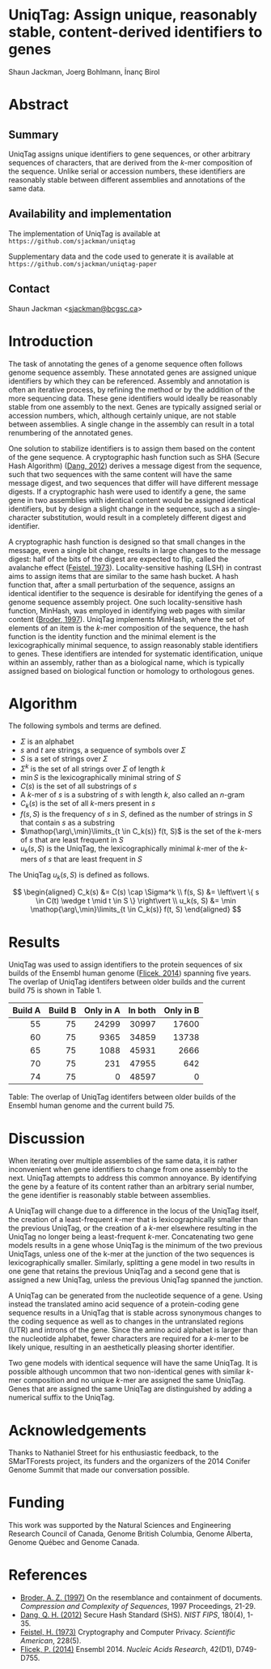 UniqTag: Assign unique, reasonably stable, content-derived identifiers to genes
===============================================================================

Shaun Jackman, Joerg Bohlmann, İnanç Birol

Abstract
========

Summary
-------

UniqTag assigns unique identifiers to gene sequences, or other arbitrary
sequences of characters, that are derived from the *k*-mer composition of the
sequence. Unlike serial or accession numbers, these identifiers are reasonably
stable between different assemblies and annotations of the same data.

Availability and implementation
-------------------------------

The implementation of UniqTag is available at
`https://github.com/sjackman/uniqtag`

Supplementary data and the code used to generate it is available at
`https://github.com/sjackman/uniqtag-paper`

Contact
-------

Shaun Jackman &lt;sjackman@bcgsc.ca&gt;

Introduction
============

The task of annotating the genes of a genome sequence often follows genome
sequence assembly. These annotated genes are assigned unique identifiers by
which they can be referenced. Assembly and annotation is often an iterative
process, by refining the method or by the addition of the more sequencing data.
These gene identifiers would ideally be reasonably stable from one assembly to
the next. Genes are typically assigned serial or accession numbers, which,
although certainly unique, are not stable between assemblies. A single change in
the assembly can result in a total renumbering of the annotated genes.

One solution to stabilize identifiers is to assign them based on the content of
the gene sequence. A cryptographic hash function such as SHA (Secure Hash
Algorithm) ([Dang, 2012][]) derives a message digest from the sequence, such
that two sequences with the same content will have the same message digest, and
two sequences that differ will have different message digests. If a
cryptographic hash were used to identify a gene, the same gene in two assemblies
with identical content would be assigned identical identifiers, but by design a
slight change in the sequence, such as a single-character substitution, would
result in a completely different digest and identifier.

A cryptographic hash function is designed so that small changes in the message,
even a single bit change, results in large changes to the message digest:
half of the bits of the digest are expected to flip, called the avalanche effect
([Feistel, 1973][]). Locality-sensitive hashing (LSH) in contrast aims to assign
items that are similar to the same hash bucket. A hash function that, after a
small perturbation of the sequence, assigns an identical identifier to the
sequence is desirable for identifying the genes of a genome sequence assembly
project. One such locality-sensitive hash function, MinHash, was employed in
identifying web pages with similar content ([Broder, 1997][]). UniqTag
implements MinHash, where the set of elements of an item is the *k*-mer
composition of the sequence, the hash function is the identity function and the
minimal element is the lexicographically minimal sequence, to assign reasonably
stable identifiers to genes. These identifiers are intended for systematic
identification, unique within an assembly, rather than as a biological name,
which is typically assigned based on biological function or homology to
orthologous genes.

Algorithm
=========

The following symbols and terms are defined.

+ $\Sigma$ is an alphabet
+ *s* and *t* are strings, a sequence of symbols over $\Sigma$
+ *S* is a set of strings over $\Sigma$
+ $\Sigma^k$ is the set of all strings over $\Sigma$ of length *k*
+ $\min S$ is the lexicographically minimal string of *S*
+ $C(s)$ is the set of all substrings of *s*
+ A *k*-mer of *s* is a substring of *s* with length *k*, also called an
  *n*-gram
+ $C_k(s)$ is the set of all *k*-mers present in *s*
+ $f(s, S)$ is the frequency of *s* in *S*, defined as the number of strings in
  *S* that contain *s* as a substring
+ $\mathop{\arg\,\min}\limits_{t \in C_k(s)} f(t, S)$ is the set of the *k*-mers
  of *s* that are least frequent in *S*
+ $u_k(s, S)$ is the UniqTag, the lexicographically minimal *k*-mer of the
  *k*-mers of *s* that are least frequent in *S*

The UniqTag $u_k(s, S)$ is defined as follows.

$$
\begin{aligned}
C_k(s) &= C(s) \cap \Sigma^k
\\ f(s, S) &= \left\vert \{ s \in C(t) \wedge t \mid t \in S \} \right\vert
\\ u_k(s, S) &= \min \mathop{\arg\,\min}\limits_{t \in C_k(s)} f(t, S)
\end{aligned}
$$

Results
=======

UniqTag was used to assign identifiers to the protein sequences of six builds
of the Ensembl human genome ([Flicek, 2014][]) spanning five years. The overlap
of UniqTag identifers between older builds and the current build 75 is shown in
Table 1.

| Build A | Build B | Only in A | In both | Only in B |
|--------:|--------:|----------:|--------:|----------:|
|      55 |      75 |     24299 |   30997 |     17600 |
|      60 |      75 |      9365 |   34859 |     13738 |
|      65 |      75 |      1088 |   45931 |      2666 |
|      70 |      75 |       231 |   47955 |       642 |
|      74 |      75 |         0 |   48597 |         0 |

Table: The overlap of UniqTag identifers between older builds of the Ensembl
human genome and the current build 75.

Discussion
==========

When iterating over multiple assemblies of the same data, it is rather
inconvenient when gene identifiers to change from one assembly to the next.
UniqTag attempts to address this common annoyance. By identifying the gene by a
feature of its content rather than an arbitrary serial number, the gene
identifier is reasonably stable between assemblies.

A UniqTag will change due to a difference in the locus of the UniqTag itself,
the creation of a least-frequent *k*-mer that is lexicographically smaller than
the previous UniqTag, or the creation of a *k*-mer elsewhere resulting in the
UniqTag no longer being a least-frequent *k*-mer. Concatenating two gene models
results in a gene whose UniqTag is the minimum of the two previous UniqTags,
unless one of the k-mer at the junction of the two sequences is
lexicographically smaller. Similarly, splitting a gene model in two results in
one gene that retains the previous UniqTag and a second gene that is assigned a
new UniqTag, unless the previous UniqTag spanned the junction.

A UniqTag can be generated from the nucleotide sequence of a gene. Using instead
the translated amino acid sequence of a protein-coding gene sequence results in
a UniqTag that is stable across synonymous changes to the coding sequence as
well as to changes in the untranslated regions (UTR) and introns of the gene.
Since the amino acid alphabet is larger than the nucleotide alphabet, fewer
characters are required for a *k*-mer to be likely unique, resulting in an
aesthetically pleasing shorter identifier.

Two gene models with identical sequence will have the same UniqTag. It is
possible although uncommon that two non-identical genes with similar *k*-mer
composition and no unique *k*-mer are assigned the same UniqTag. Genes that are
assigned the same UniqTag are distinguished by adding a numerical suffix to the
UniqTag.

Acknowledgements
================

Thanks to Nathaniel Street for his enthusiastic feedback, to the SMarTForests
project, its funders and the organizers of the 2014 Conifer Genome Summit that
made our conversation possible.

Funding
=======

This work was supported by the Natural Sciences and Engineering Research Council
of Canada, Genome British Columbia, Genome Alberta, Genome Québec and Genome
Canada.

References
==========

+ [Broder, A. Z. (1997)][Broder, 1997]
  On the resemblance and containment of documents.
  *Compression and Complexity of Sequences*, 1997 Proceedings, 21-29.
+ [Dang, Q. H. (2012)][Dang, 2012]
  Secure Hash Standard (SHS).
  *NIST FIPS*, 180(4), 1-35.
+ [Feistel, H. (1973)][Feistel, 1973]
  Cryptography and Computer Privacy.
  *Scientific American*, 228(5).
+ [Flicek, P. (2014)][Flicek, 2014]
  Ensembl 2014.
  *Nucleic Acids Research*, 42(D1), D749-D755.

[Broder, 1997]: http://dx.doi.org/10.1109/SEQUEN.1997.666900
[Dang, 2012]: http://www.nist.gov/manuscript-publication-search.cfm?pub_id=910977
[Feistel, 1973]: http://www.scientificamerican.com/article/cryptography-and-computer-privacy/
[Flicek, 2014]: http://dx.doi.org/10.1093/nar/gkt1196
